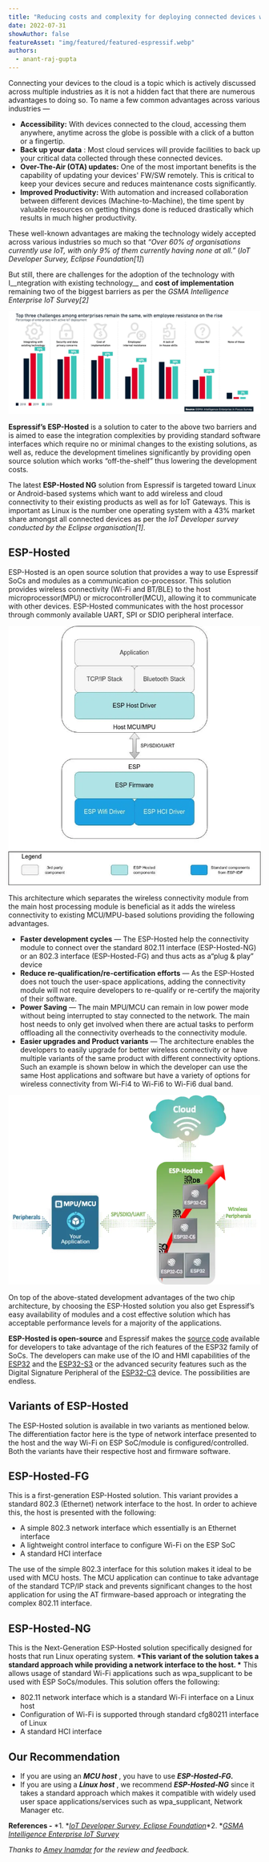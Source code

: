 ```yaml
---
title: "Reducing costs and complexity for deploying connected devices with ESP-Hosted"
date: 2022-07-31
showAuthor: false
featureAsset: "img/featured/featured-espressif.webp"
authors:
  - anant-raj-gupta
---
```

Connecting your devices to the cloud is a topic which is actively discussed across multiple industries as it is not a hidden fact that there are numerous advantages to doing so. To name a few common advantages across various industries —

- __Accessibility:__ With devices connected to the cloud, accessing them anywhere, anytime across the globe is possible with a click of a button or a fingertip.
- __Back up your data__ : Most cloud services will provide facilities to back up your critical data collected through these connected devices.
- __Over-The-Air (OTA) updates:__ One of the most important benefits is the capability of updating your devices' FW/SW remotely. This is critical to keep your devices secure and reduces maintenance costs significantly.
- __Improved Productivity:__ With automation and increased collaboration between different devices (Machine-to-Machine), the time spent by valuable resources on getting things done is reduced drastically which results in much higher productivity.

These well-known advantages are making the technology widely accepted across various industries so much so that *“Over 60% of organisations currently use IoT, with only 9% of them currently having none at all.”* (*IoT Developer Survey, Eclipse Foundation[1]*)

But still, there are challenges for the adoption of the technology with I__ntegration with existing technology__  and __cost of implementation__  remaining two of the biggest barriers as per the *GSMA Intelligence Enterprise IoT Survey[2]*

![](img/reducing-1.webp)

__Espressif’s ESP-Hosted__  is a solution to cater to the above two barriers and is aimed to ease the integration complexities by providing standard software interfaces which require no or minimal changes to the existing solutions, as well as, reduce the development timelines significantly by providing open source solution which works “off-the-shelf” thus lowering the development costs.

The latest __ESP-Hosted NG__  solution from Espressif is targeted toward Linux or Android-based systems which want to add wireless and cloud connectivity to their existing products as well as for IoT Gateways. This is important as Linux is the number one operating system with a 43% market share amongst all connected devices as per the *IoT Developer survey conducted by the Eclipse organisation[1]*.

## ESP-Hosted

ESP-Hosted is an open source solution that provides a way to use Espressif SoCs and modules as a communication co-processor. This solution provides wireless connectivity (Wi-Fi and BT/BLE) to the host microprocessor(MPU) or microcontroller(MCU), allowing it to communicate with other devices. ESP-Hosted communicates with the host processor through commonly available UART, SPI or SDIO peripheral interface.

![](img/reducing-2.webp)

This architecture which separates the wireless connectivity module from the main host processing module is beneficial as it adds the wireless connectivity to existing MCU/MPU-based solutions providing the following advantages.

- __Faster development cycles__  — The ESP-Hosted help the connectivity module to connect over the standard 802.11 interface (ESP-Hosted-NG) or an 802.3 interface (ESP-Hosted-FG) and thus acts as a“plug & play” device
- __Reduce re-qualification/re-certification__  __efforts__  — As the ESP-Hosted does not touch the user-space applications, adding the connectivity module will not require developers to re-qualify or re-certify the majority of their software.
- __Power Saving__  — The main MPU/MCU can remain in low power mode without being interrupted to stay connected to the network. The main host needs to only get involved when there are actual tasks to perform offloading all the connectivity overheads to the connectivity module.
- __Easier upgrades and Product variants__  — The architecture enables the developers to easily upgrade for better wireless connectivity or have multiple variants of the same product with different connectivity options. Such an example is shown below in which the developer can use the same Host applications and software but have a variety of options for wireless connectivity from Wi-Fi4 to Wi-Fi6 to Wi-Fi6 dual band.

![](img/reducing-3.webp)

On top of the above-stated development advantages of the two chip architecture, by choosing the ESP-Hosted solution you also get Espressif’s easy availability of modules and a cost effective solution which has acceptable performance levels for a majority of the applications.

__ESP-Hosted is open-source__  and Espressif makes the [source code](https://github.com/espressif/esp-hosted) available for developers to take advantage of the rich features of the ESP32 family of SoCs. The developers can make use of the IO and HMI capabilities of the [ESP32](https://www.espressif.com/en/products/socs/esp32) and the [ESP32-S3](https://www.espressif.com/en/products/socs/esp32-s3) or the advanced security features such as the Digital Signature Peripheral of the [ESP32-C3](https://www.espressif.com/en/products/socs/esp32-c3) device. The possibilities are endless.

## Variants of ESP-Hosted

The ESP-Hosted solution is available in two variants as mentioned below. The differentiation factor here is the type of network interface presented to the host and the way Wi-Fi on ESP SoC/module is configured/controlled. Both the variants have their respective host and firmware software.

## __ESP-Hosted-FG__ 

This is a first-generation ESP-Hosted solution. This variant provides a standard 802.3 (Ethernet) network interface to the host. In order to achieve this, the host is presented with the following:

- A simple 802.3 network interface which essentially is an Ethernet interface
- A lightweight control interface to configure Wi-Fi on the ESP SoC
- A standard HCI interface

The use of the simple 802.3 interface for this solution makes it ideal to be used with MCU hosts. The MCU application can continue to take advantage of the standard TCP/IP stack and prevents significant changes to the host application for using the AT firmware-based approach or integrating the complex 802.11 interface.

## __ESP-Hosted-NG__ 

This is the Next-Generation ESP-Hosted solution specifically designed for hosts that run Linux operating system. __*This variant of the solution takes a standard approach while providing a network interface to the host. *__ This allows usage of standard Wi-Fi applications such as wpa_supplicant to be used with ESP SoCs/modules. This solution offers the following:

- 802.11 network interface which is a standard Wi-Fi interface on a Linux host
- Configuration of Wi-Fi is supported through standard cfg80211 interface of Linux
- A standard HCI interface

## Our Recommendation

- If you are using an __*MCU host*__ , you have to use __*ESP-Hosted-FG.*__ 
- If you are using a __*Linux host*__ , we recommend __*ESP-Hosted-NG*__  since it takes a standard approach which makes it compatible with widely used user space applications/services such as wpa_supplicant, Network Manager etc.

__References -__ *1. *[*IoT Developer Survey, Eclipse Foundation*](https://f.hubspotusercontent10.net/hubfs/5413615/2020%20IoT%C2%A0Developer%20Survey%20Report.pdf)*2. *[*GSMA Intelligence Enterprise IoT Survey*](https://data.gsmaintelligence.com/api-web/v2/research-file-download?id=58621970&file=141220-Global-Mobile-Trends.pdf)

*Thanks to *[*Amey Inamdar*](https://medium.com/u/96a9b11b7090?source=post_page-----63ff9511ddef--------------------------------)* for the review and feedback.*
